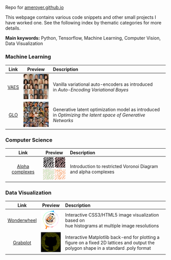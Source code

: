 Repo for [ameroyer.github.io](http://ameroyer.github.io)

This webpage contains various code snippets and other small projects I have worked one. 
See the following index by thematic categories for more details.

**Main keywords:** Python, Tensorflow, Machine Learning, Computer Vision, Data Visualization

### Machine Learning

| Link      | Preview       | Description   |
| :------------: | :-----------: | :----------- |
| [VAES](http://ameroyer.github.io/python,/tensorflow,/generative,/vae/2017/10/01/vae.html) | <img src="images/thumbs/vae.jpg" width=80px>  | Vanilla variational auto-encoders as introduced <br> in *Auto-Encoding Variational Bayes* |
| [GLO](http://ameroyer.github.io/python,/tensorflow,/generative,/vae/2017/10/12/glo.html) | <img src="images/thumbs/glo.jpg" width=80px>  | Generative latent optimization model as introduced <br> in *Optimizing the latent space of Generative Networks* |


### Computer Science
| Link      | Preview       | Description   |
| :------------: | :-----------: | :----------- |
| [Alpha complexes](http://ameroyer.github.io/python,/topology,/meshing/2018/03/01/alphacomplexes.html) | <img src="images/thumbs/alphacomplexes.png" width=80px>  | Introduction to restricted Voronoi Diagram and alpha complexes |

### Data Visualization

| Link      | Preview       | Description   |
| :------------: | :-----------: | :----------- |
| [Wonderwheel](http://ameroyer.github.io/visualization,/data,/html,/css,/python/2017/12/02/wonderwheel.html) | <img src="images/thumbs/wonderwheel.png" width=80px>  | Interactive CSS3/HTML5 image visualization based on <br> hue histograms at multiple image resolutions |
| [Grabplot](http://ameroyer.github.io/python,/snippet/2016/06/01/grabplot.html) | <img src="images/thumbs/grabplot.png" width=80px>  | Interactive Matplotlib back-end for plotting a figure on a fixed 2D lattices and output the polygon shape in a standard .poly format |

